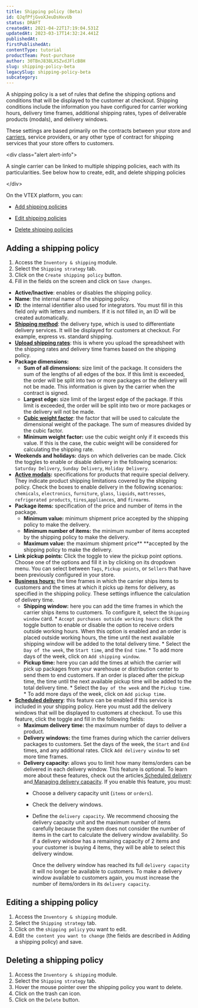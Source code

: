 ```yaml
---
title: Shipping policy (Beta)
id: QJqfPfjGvoXJeuDsHxvUb
status: DRAFT
createdAt: 2021-04-22T17:19:04.531Z
updatedAt: 2023-03-17T14:32:24.441Z
publishedAt: 
firstPublishedAt: 
contentType: tutorial
productTeam: Post-purchase
author: 30TBnJ838LXSZvdJFlcB8H
slug: shipping-policy-beta
legacySlug: shipping-policy-beta
subcategory: 
---
```



A shipping policy is a set of rules that define the shipping options and conditions that will be displayed to the customer at checkout. Shipping conditions include the information you have configured for carrier working hours, delivery time frames, additional shipping rates, types of deliverable products (modals), and delivery windows.

 These settings are based primarily on the contracts between your store and[ carriers](https://help.vtex.com/en/tutorial/o-que-e-uma-transportadora--7u9duMD5UQa2QQwukAWMcE), service providers, or any other type of contract for shipping services that your store offers to customers.

 &lt;div class="alert alert-info"> 

A single carrier can be linked to multiple shipping policies, each with its particularities. See below how to create, edit, and delete shipping policies

&lt;/div>

On the VTEX platform, you can:

* [Add shipping policies](#adding-a-shipping-policy)

* [Edit shipping policies](#editing-a-shipping-policy)

* [Delete shipping policies](#deleting-a-shipping-policy)

## Adding a shipping policy

1. Access the `Inventory & shipping` module.
2. Select the `Shipping strategy` tab.
3. Click on the `Create shipping policy` button.
4. Fill in the fields on the screen and click on `Save changes`.
*    **Active/Inactive**: enables or disables the shipping policy.
*   **Name**: the internal name of the shipping policy.
*   **ID**: the internal identifier also used for integrators. You must fill in this field only with letters and numbers. If it is not filled in, an ID will be created automatically.
*   **[Shipping method](https://help.vtex.com/en/tutorial/como-funciona-o-tipo-de-entrega--tutorials_126)**: the delivery type,  which is used to differentiate delivery services. It will be displayed for customers at checkout. For example, express vs. standard shipping.
*   **[Upload shipping rates](https://help.vtex.com/en/tutorial/como-montar-a-planilha-de-frete--tutorials_127)**: this is where you upload the spreadsheet with the shipping rates and delivery time frames based on the shipping policy.
*   **Package dimensions:**
    *   **Sum of all dimensions:** size limit of the package. It considers the sum of the lengths of all edges of the box. If this limit is exceeded, the order will be split into two or more packages or the delivery will not be made. This information is given by the carrier when the contract is signed.
    *   **Largest edge:** size limit of the largest edge of the package. If this limit is exceeded, the order will be split into two or more packages or the delivery will not be made.
    *   **[Cubic weight factor](https://help.vtex.com/en/tutorial/como-o-peso-cubado-e-calculado--tutorials_128)**: the factor that will be used to calculate the dimensional weight of the package. The sum of measures divided by the cubic factor.
    *   **Minimum weight factor:** use the cubic weight only if it exceeds this value. If this is the case, the cubic weight will be considered for calculating the shipping rate.
*   **Weekends and holidays:** days on which deliveries can be made. Click the toggles to enable or disable delivery in the following scenarios: `Saturday Delivery`, `Sunday Delivery`, `Holiday Delivery`.
*   **[Active modals](https://help.vtex.com/en/tutorial/como-funciona-o-modal--tutorials_125):** specifications for products that require special delivery. They indicate product shipping limitations covered by the shipping policy. Check the boxes to enable delivery in the following scenarios: `chemicals`, `electronics`, `furniture`, `glass`, `liquids`, `mattresses`, `refrigerated products`, `tires`,`appliances`, and `firearms`.
*   **Package items:** specification of the price and number of items in the package.
    *    **Minimum value:** minimum shipment price accepted by the shipping policy to make the delivery.
    *   **Minimum number of items:** the minimum number of items accepted by the shipping policy to make the delivery.
    *   **Maximum value:** the maximum shipment price** **accepted by the shipping policy to make the delivery.
*   **Link pickup points:** Click the toggle to view the pickup point options. Choose one of the options and fill it in by clicking on its dropdown menu. You can select between `Tags`, `Pickup points`, or `Sellers` that have been previously configured in your store.
*   **[Business hours:](https://help.vtex.com/en/tutorial/configurar-horario-de-funcionamento-para-transportadoras--2oGpbInIgdxSWUi3TZjdCS)** the time frames in which the carrier ships items to customers and the times at which it picks up items for delivery, as specified in the shipping policy. These settings influence the calculation of delivery time.
    *    **Shipping window:** here you can add the time frames in which the carrier ships items to customers. To configure it, select the `Shipping window` card.
        *    `Accept purchases outside working hours`: click the toggle button to enable or disable the option to receive orders outside working hours. When this option is enabled and an order is placed outside working hours, the time until the next available shipping window will be added to the total delivery time.
        *   Select the `Day of the week`, the `Start time`, and the `End time`.
        *   To add more days of the week, click on `Add shipping window`.
    *    **Pickup time:** here you can add the times at which the carrier will pick up packages from your warehouse or distribution center to send them to end customers. If an order is placed after the pickup time, the time until the next available pickup time will be added to the total delivery time.
        *   Select the `Day of the week` and the `Pickup time`.
        *    To add more days of the week, click on `Add pickup time`.
*   **[Scheduled delivery](link)**: this feature can be enabled if this service is included in your shipping policy. Here you must add the delivery windows that will be displayed to customers at checkout. To use this feature, click the toggle and fill in the following fields:
    *    **Maximum delivery time:** the maximum number of days to deliver a product.
    *   **Delivery windows:** the time frames during which the carrier delivers packages to customers. Set the days of the week, the `Start` and `End` times, and any additional rates. Click `Add delivery window` to set more time frames.
    *   **Delivery capacity:** allows you to limit how many items/orders can be delivered in each delivery window. This feature is optional.   To learn more about these features, check out the articles[ Scheduled delivery](link) and[ Managing delivery capacity](link). If you enable this feature, you must:
        *   Choose a delivery capacity unit (`items` or `orders`).
        *   Check the delivery windows.
        *   Define the `delivery capacity`. We recommend choosing the delivery capacity unit and the maximum number of items carefully because the system does not consider the number of items in the cart to calculate the delivery window availability. So if a delivery window has a remaining capacity of 2 items and your customer is buying 4 items, they will be able to select this delivery window.

            Once the delivery window has reached its full `delivery capacity` it will no longer be available to customers. To make a delivery window available to customers again, you must increase the number of items/orders in its `delivery capacity`.

## Editing a shipping policy

1. Access the `Inventory & shipping` module.
2. Select the `Shipping strategy` tab.
3. Click on the `shipping policy` you want to edit.
4. Edit `the content you want to change` (the fields are described in Adding a shipping policy) and save.

## Deleting a shipping policy

1. Access the `Inventory & shipping` module.
2. Select the `Shipping strategy` tab.
3. Hover the mouse pointer over the shipping policy you want to delete.
4. Click on the trash can icon.
5. Click on the `Delete` button.

